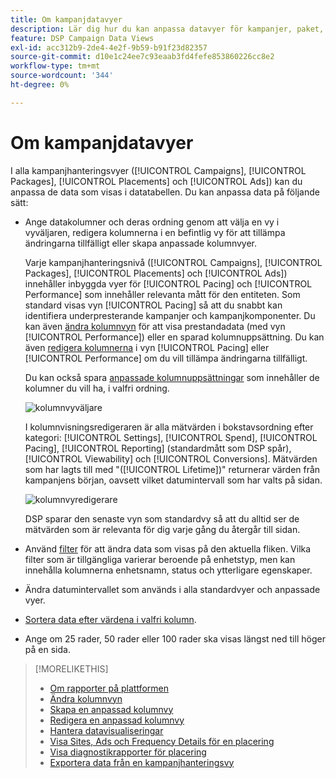```yaml
---
title: Om kampanjdatavyer
description: Lär dig hur du kan anpassa datavyer för kampanjer, paket, ersättningar och annonser.
feature: DSP Campaign Data Views
exl-id: acc312b9-2de4-4e2f-9b59-b91f23d82357
source-git-commit: d10e1c24ee7c93eaab3fd4fefe853860226cc8e2
workflow-type: tm+mt
source-wordcount: '344'
ht-degree: 0%

---
```


# Om kampanjdatavyer

I alla kampanjhanteringsvyer ([!UICONTROL Campaigns], [!UICONTROL Packages], [!UICONTROL Placements] och [!UICONTROL Ads]) kan du anpassa de data som visas i datatabellen. Du kan anpassa data på följande sätt:

* Ange datakolumner och deras ordning genom att välja en vy i vyväljaren, redigera kolumnerna i en befintlig vy för att tillämpa ändringarna tillfälligt eller skapa anpassade kolumnvyer.

   Varje kampanjhanteringsnivå ([!UICONTROL Campaigns], [!UICONTROL Packages], [!UICONTROL Placements] och [!UICONTROL Ads]) innehåller inbyggda vyer för [!UICONTROL Pacing] och [!UICONTROL Performance] som innehåller relevanta mått för den entiteten. Som standard visas vyn [!UICONTROL Pacing] så att du snabbt kan identifiera underpresterande kampanjer och kampanjkomponenter. Du kan även [ändra kolumnvyn](column-view-change.md) för att visa prestandadata (med vyn [!UICONTROL Performance]) eller en sparad kolumnuppsättning. Du kan även [redigera kolumnerna](column-view-edit.md) i vyn [!UICONTROL Pacing] eller [!UICONTROL Performance] om du vill tillämpa ändringarna tillfälligt.

   Du kan också spara [anpassade kolumnuppsättningar](column-view-create.md) som innehåller de kolumner du vill ha, i valfri ordning.

   ![kolumnvyväljare](/help/dsp/assets/column-view-selector.png)

   I kolumnvisningsredigeraren är alla mätvärden i bokstavsordning efter kategori: [!UICONTROL Settings], [!UICONTROL Spend], [!UICONTROL Pacing], [!UICONTROL Reporting] (standardmått som DSP spår), [!UICONTROL Viewability] och [!UICONTROL Conversions]. Mätvärden som har lagts till med &quot;([!UICONTROL Lifetime])&quot; returnerar värden från kampanjens början, oavsett vilket datumintervall som har valts på sidan.

   ![kolumnvyredigerare](/help/dsp/assets/column-view-editor.png)

   DSP sparar den senaste vyn som standardvy så att du alltid ser de mätvärden som är relevanta för dig varje gång du återgår till sidan.

* Använd [filter](campaign-data-filter.md) för att ändra data som visas på den aktuella fliken. Vilka filter som är tillgängliga varierar beroende på enhetstyp, men kan innehålla kolumnerna enhetsnamn, status och ytterligare egenskaper.

* Ändra datumintervallet som används i alla standardvyer och anpassade vyer.

* [Sortera data efter värdena i valfri kolumn](campaign-data-sort.md).

* Ange om 25 rader, 50 rader eller 100 rader ska visas längst ned till höger på en sida.

>[!MORELIKETHIS]
>
>* [Om rapporter på plattformen](campaign-reports-about.md)
>* [Ändra kolumnvyn](column-view-change.md)
>* [Skapa en anpassad kolumnvy](column-view-create.md)
>* [Redigera en anpassad kolumnvy](column-view-edit.md)
>* [Hantera datavisualiseringar](campaign-data-visualization-manage.md)
>* [Visa Sites, Ads och Frequency Details för en placering](placement-details-view.md)
>* [Visa diagnostikrapporter för placering](placement-diagnostics.md)
>* [Exportera data från en kampanjhanteringsvy](campaign-export-data.md)

